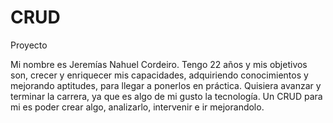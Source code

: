 # CRUD

Proyecto

Mi nombre es Jeremías Nahuel Cordeiro.
Tengo 22 años y mis objetivos son, crecer y enriquecer mis capacidades, 
adquiriendo conocimientos y mejorando aptitudes, para llegar a ponerlos en práctica.
Quisiera avanzar y terminar la carrera, ya que es algo de mi gusto la tecnología.
Un CRUD para mi es poder crear algo, analizarlo, intervenir e ir mejorandolo.
